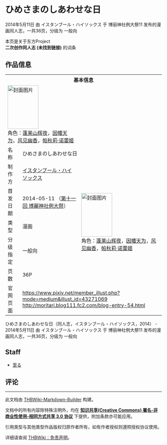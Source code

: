 # ひめさまのしあわせな日

<!-- source html: G:\repos\THBWiki-Markdown-Builder\THBWikiMarkdown\Temp\main\4\43\ns0%3A%E3%81%B2%E3%82%81%E3%81%95%E3%81%BE%E3%81%AE%E3%81%97%E3%81%82%E3%82%8F%E3%81%9B%E3%81%AA%E6%97%A5.html -->

2014年5月11日 由 イスタンブール・ハイソックス 于 博丽神社例大祭11 发布的漫画同人志，一共36页，分级为 一般向

本页是关于东方Project  
 **二次创作同人志 (未找到链接)** 的词条
## 作品信息

<table><tbody><tr><th colspan="3">基本信息</th></tr><tr><td class="cover-artwork-mobile" colspan="2"><a href="./文件-ひめさまのしあわせな日封面.jpg.md" class="image" title="封面图片"><img alt="封面图片" src="https://upload.thwiki.cc/thumb/1/1a/%E3%81%B2%E3%82%81%E3%81%95%E3%81%BE%E3%81%AE%E3%81%97%E3%81%82%E3%82%8F%E3%81%9B%E3%81%AA%E6%97%A5%E5%B0%81%E9%9D%A2.jpg/99px-%E3%81%B2%E3%82%81%E3%81%95%E3%81%BE%E3%81%AE%E3%81%97%E3%81%82%E3%82%8F%E3%81%9B%E3%81%AA%E6%97%A5%E5%B0%81%E9%9D%A2.jpg" decoding="async" loading="lazy" width="99" height="140" srcset="https://upload.thwiki.cc/thumb/1/1a/%E3%81%B2%E3%82%81%E3%81%95%E3%81%BE%E3%81%AE%E3%81%97%E3%81%82%E3%82%8F%E3%81%9B%E3%81%AA%E6%97%A5%E5%B0%81%E9%9D%A2.jpg/149px-%E3%81%B2%E3%82%81%E3%81%95%E3%81%BE%E3%81%AE%E3%81%97%E3%81%82%E3%82%8F%E3%81%9B%E3%81%AA%E6%97%A5%E5%B0%81%E9%9D%A2.jpg 1.5x, https://upload.thwiki.cc/thumb/1/1a/%E3%81%B2%E3%82%81%E3%81%95%E3%81%BE%E3%81%AE%E3%81%97%E3%81%82%E3%82%8F%E3%81%9B%E3%81%AA%E6%97%A5%E5%B0%81%E9%9D%A2.jpg/198px-%E3%81%B2%E3%82%81%E3%81%95%E3%81%BE%E3%81%AE%E3%81%97%E3%81%82%E3%82%8F%E3%81%9B%E3%81%AA%E6%97%A5%E5%B0%81%E9%9D%A2.jpg 2x" data-file-width="850" data-file-height="1200"></a><div class="cover-char">角色：<a href="./蓬莱山辉夜.md" title="蓬莱山辉夜">蓬莱山辉夜</a>，<a href="./因幡帝.md" title="因幡帝">因幡天为</a>，<a href="./风见幽香.md" title="风见幽香">风见幽香</a>，<a href="./帕秋莉·诺蕾姬.md" title="帕秋莉·诺蕾姬">帕秋莉·诺蕾姬</a></div></td>
</tr><tr><td class="label">名称</td><td colspan="2"> ひめさまのしあわせな日 </td></tr><tr><td class="label">制作方</td><td><a href="./イスタンブール・ハイソックス.md" title="イスタンブール・ハイソックス">イスタンブール・ハイソックス</a></td><td class="cover-artwork" rowspan="5" style="min-width:140px;"><a href="./文件-ひめさまのしあわせな日封面.jpg.md" class="image" title="封面图片"><img alt="封面图片" src="https://upload.thwiki.cc/thumb/1/1a/%E3%81%B2%E3%82%81%E3%81%95%E3%81%BE%E3%81%AE%E3%81%97%E3%81%82%E3%82%8F%E3%81%9B%E3%81%AA%E6%97%A5%E5%B0%81%E9%9D%A2.jpg/99px-%E3%81%B2%E3%82%81%E3%81%95%E3%81%BE%E3%81%AE%E3%81%97%E3%81%82%E3%82%8F%E3%81%9B%E3%81%AA%E6%97%A5%E5%B0%81%E9%9D%A2.jpg" decoding="async" loading="lazy" width="99" height="140" srcset="https://upload.thwiki.cc/thumb/1/1a/%E3%81%B2%E3%82%81%E3%81%95%E3%81%BE%E3%81%AE%E3%81%97%E3%81%82%E3%82%8F%E3%81%9B%E3%81%AA%E6%97%A5%E5%B0%81%E9%9D%A2.jpg/149px-%E3%81%B2%E3%82%81%E3%81%95%E3%81%BE%E3%81%AE%E3%81%97%E3%81%82%E3%82%8F%E3%81%9B%E3%81%AA%E6%97%A5%E5%B0%81%E9%9D%A2.jpg 1.5x, https://upload.thwiki.cc/thumb/1/1a/%E3%81%B2%E3%82%81%E3%81%95%E3%81%BE%E3%81%AE%E3%81%97%E3%81%82%E3%82%8F%E3%81%9B%E3%81%AA%E6%97%A5%E5%B0%81%E9%9D%A2.jpg/198px-%E3%81%B2%E3%82%81%E3%81%95%E3%81%BE%E3%81%AE%E3%81%97%E3%81%82%E3%82%8F%E3%81%9B%E3%81%AA%E6%97%A5%E5%B0%81%E9%9D%A2.jpg 2x" data-file-width="850" data-file-height="1200"></a><div class="cover-char">角色：<a href="./蓬莱山辉夜.md" title="蓬莱山辉夜">蓬莱山辉夜</a>，<a href="./因幡帝.md" title="因幡帝">因幡天为</a>，<a href="./风见幽香.md" title="风见幽香">风见幽香</a>，<a href="./帕秋莉·诺蕾姬.md" title="帕秋莉·诺蕾姬">帕秋莉·诺蕾姬</a></div></td>
</tr><tr><td class="label">首发日期</td><td>2014-05-11&#160;（<a href="/展会作品列表?e=%E5%8D%9A%E4%B8%BD%E7%A5%9E%E7%A4%BE%E4%BE%8B%E5%A4%A7%E7%A5%AD%2311">第十一回 博麗神社例大祭</a>）</td></tr><tr><td class="label">类型</td><td>漫画</td></tr><tr><td class="label">分级指定</td><td>一般向</td></tr><tr><td class="label">页数</td><td>36P</td></tr>
<tr><td class="label">官网页面</td><td colspan="2"><a rel="nofollow" class="external free" href="https://www.pixiv.net/member_illust.php?mode=medium&amp;illust_id=43271069">https://www.pixiv.net/member_illust.php?mode=medium&amp;illust_id=43271069</a><br><a rel="nofollow" class="external free" href="http://moritari.blog111.fc2.com/blog-entry-54.html">http://moritari.blog111.fc2.com/blog-entry-54.html</a></td></tr></tbody></table>

ひめさまのしあわせな日（同人志，イスタンブール・ハイソックス，2014） - 2014年5月11日 由 イスタンブール・ハイソックス 于 博丽神社例大祭11 发布的漫画同人志，一共36页，分级为 一般向
## Staff
- [至る](./至る.md)

## 评论




---

此文档由 [THBWiki-Markdown-Builder](https://github.com/Delsin-Yu/THBWiki-Markdown-Builder) 构建。

文档中的所有内容除特殊注明外，均在 [**知识共享(Creative Commons) 署名-非商业性使用-相同方式共享 3.0 协议**](https://creativecommons.org/licenses/by-sa/3.0/deed.zh-hans) 下提供，附加条款亦可能应用。

引用类型与其他类型作品版权归原作者所有，如有作者授权则遵照授权协议使用。

详细请查阅 [THBWiki：免责声明](https://thbwiki.cc/THBWiki:%E5%85%8D%E8%B4%A3%E5%A3%B0%E6%98%8E)。

